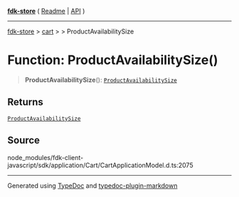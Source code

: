 [**fdk-store**](../../../README.md) ( [Readme](../../../README.md) \| [API](../../../API.md) )

---

[fdk-store](../../../API.md) > [cart](../../README.md) > [<internal>](../README.md) > ProductAvailabilitySize

# Function: ProductAvailabilitySize()

> **ProductAvailabilitySize**(): [`ProductAvailabilitySize`](../type-aliases/type-alias.ProductAvailabilitySize.md)

## Returns

[`ProductAvailabilitySize`](../type-aliases/type-alias.ProductAvailabilitySize.md)

## Source

node_modules/fdk-client-javascript/sdk/application/Cart/CartApplicationModel.d.ts:2075

---

Generated using [TypeDoc](https://typedoc.org/) and [typedoc-plugin-markdown](https://www.npmjs.com/package/typedoc-plugin-markdown)
